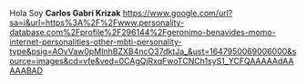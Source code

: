 Hola
Soy **Carlos Gabri Krizak**
https://www.google.com/url?sa=i&url=https%3A%2F%2Fwww.personality-database.com%2Fprofile%2F296144%2Fgeronimo-benavides-momo-internet-personalities-other-mbti-personality-type&psig=AOvVaw0pMInhBZXB4ncO37dktJa_&ust=1647950069006000&source=images&cd=vfe&ved=0CAgQjRxqFwoTCNCh1syS1_YCFQAAAAAdAAAAABAD

